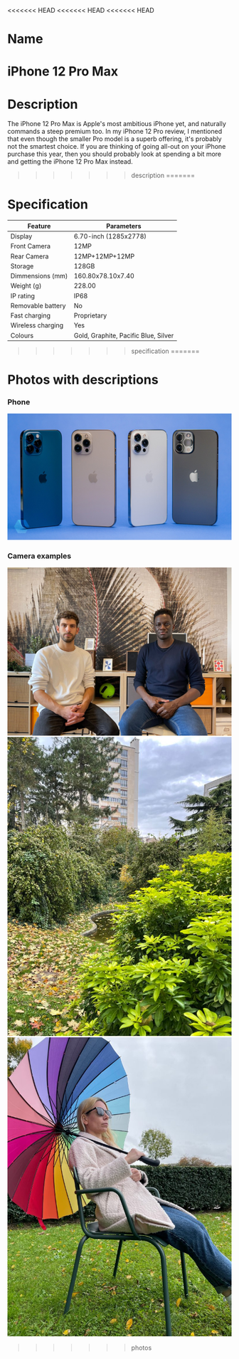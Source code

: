<<<<<<< HEAD
<<<<<<< HEAD
<<<<<<< HEAD
# Name

iPhone 12 Pro Max
=======
# Description

The iPhone 12 Pro Max is Apple's most ambitious iPhone yet, and naturally commands a steep premium too. In my iPhone 12 Pro review, I mentioned that even though the smaller Pro model is a superb offering, it's probably not the smartest choice. If you are thinking of going all-out on your iPhone purchase this year, then you should probably look at spending a bit more and getting the iPhone 12 Pro Max instead.

>>>>>>> description
=======
# Specification
Feature | Parameters
------- | ----------
Display | 6.70-inch (1285x2778)
Front Camera | 12MP
Rear Camera | 12MP+12MP+12MP
Storage | 128GB
Dimmensions (mm) | 160.80x78.10x7.40
Weight (g) | 228.00
IP rating | IP68
Removable battery | No
Fast charging | Proprietary
Wireless charging | Yes
Colours | Gold, Graphite, Pacific Blue, Silver
>>>>>>> specification
=======
# Photos with descriptions
### Phone
![Colours](img/allphones.jpg "All colours")
### Camera examples
![First example](img/first.jpg "First photo")
![Second example](img/second.jpg "Second photo")
![Third example](img/third.jpg "Third photo")
>>>>>>> photos
